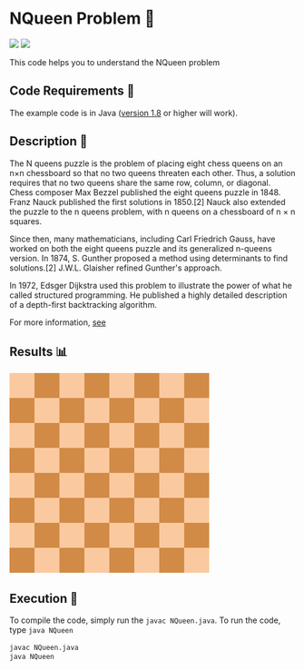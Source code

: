 # NQueen Problem 👸

[![](https://img.shields.io/github/license/sourcerer-io/hall-of-fame.svg?colorB=ff0000)](https://github.com/akshaybahadur21/NQueen/blob/master/LICENSE.txt)  [![](https://img.shields.io/badge/Akshay-Bahadur-brightgreen.svg?colorB=ff0000)](https://akshaybahadur.com)

This code helps you to understand the NQueen problem

## Code Requirements 🦄
The example code is in Java ([version 1.8](https://java.com/en/download/) or higher will work). 

## Description 🏰
The N queens puzzle is the problem of placing eight chess queens on an n×n chessboard so that no two queens threaten each other. Thus, a solution requires that no two queens share the same row, column, or diagonal.
Chess composer Max Bezzel published the eight queens puzzle in 1848. Franz Nauck published the first solutions in 1850.[2] Nauck also extended the puzzle to the n queens problem, with n queens on a chessboard of n × n squares.

Since then, many mathematicians, including Carl Friedrich Gauss, have worked on both the eight queens puzzle and its generalized n-queens version. In 1874, S. Gunther proposed a method using determinants to find solutions.[2] J.W.L. Glaisher refined Gunther's approach.

In 1972, Edsger Dijkstra used this problem to illustrate the power of what he called structured programming. He published a highly detailed description of a depth-first backtracking algorithm.

For more information, [see](https://en.wikipedia.org/wiki/Eight_queens_puzzle)

## Results 📊

<img src="https://github.com/akshaybahadur21/NQueen/blob/master/nqueen.gif">


## Execution 🐉
To compile the code, simply run the `javac NQueen.java`.
To run the code, type `java NQueen`

```
javac NQueen.java
java NQueen
```
